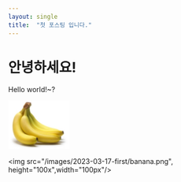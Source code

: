 ```yaml
---
layout: single
title:  "첫 포스팅 입니다."
---
```


# 안녕하세요!

Hello world!~?

![바나나](/images/2023-03-17-first/banana.png)


<img src="/images/2023-03-17-first/banana.png", height="100x",width="100px"/>